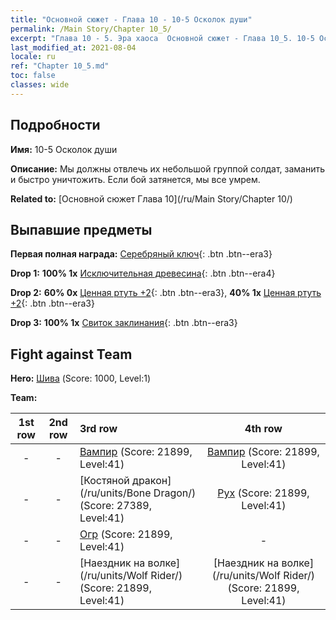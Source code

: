 ```yaml
---
title: "Основной сюжет - Глава 10 - 10-5 Осколок души"
permalink: /Main Story/Chapter 10_5/
excerpt: "Глава 10 - 5. Эра хаоса  Основной сюжет - Глава 10_5. 10-5 Осколок души"
last_modified_at: 2021-08-04
locale: ru
ref: "Chapter 10_5.md"
toc: false
classes: wide
---
```


## Подробности

 **Имя:** 10-5 Осколок души

 **Описание:** Мы должны отвлечь их небольшой группой солдат, заманить и быстро уничтожить. Если бой затянется, мы все умрем.

 **Related to:** [Основной сюжет Глава 10](/ru/Main Story/Chapter 10/)

## Выпавшие предметы

 **Первая полная награда:** [Серебряный ключ](/ItemsRU/con_693/){: .btn .btn--era3}

 **Drop 1:** **100% 1x** [Исключительная древесина](/ItemsRU/mat_34/){: .btn .btn--era4}

 **Drop 2:** **60% 0x** [Ценная ртуть +2](/ItemsRU/mat_28/){: .btn .btn--era3}, **40% 1x** [Ценная ртуть +2](/ItemsRU/mat_28/){: .btn .btn--era3}

 **Drop 3:** **100% 1x** [Свиток заклинания](/ItemsRU/con_694/){: .btn .btn--era3}


## Fight against Team
 **Hero:** [Шива](/ru/heroes/Shiva/) (Score: 1000, Level:1)

 **Team:**


  | 1st row | 2nd row | 3rd row | 4th row |
  |:----:|:----:|:----|:----:|
  | - | - | [Вампир](/ru/units/Vampire/) (Score: 21899, Level:41)  | [Вампир](/ru/units/Vampire/) (Score: 21899, Level:41)  |
  | - | - | [Костяной дракон](/ru/units/Bone Dragon/) (Score: 27389, Level:41)  | [Рух](/ru/units/Roc/) (Score: 21899, Level:41)  |
  | - | - | [Огр](/ru/units/Ogre/) (Score: 21899, Level:41)  | - |
  | - | - | [Наездник на волке](/ru/units/Wolf Rider/) (Score: 21899, Level:41)  | [Наездник на волке](/ru/units/Wolf Rider/) (Score: 21899, Level:41)  |



